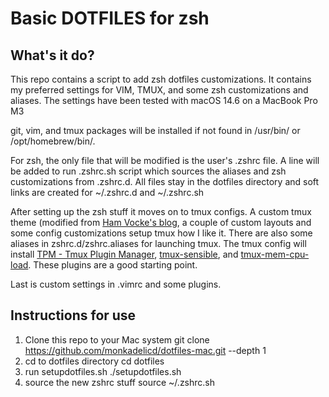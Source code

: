 # Basic DOTFILES for zsh

## What's it do?
This repo contains a script to add zsh dotfiles customizations. It contains my preferred settings for VIM, TMUX, and some zsh customizations and aliases. The settings have been tested with macOS 14.6 on a MacBook Pro M3

git, vim, and tmux packages will be installed if not found in /usr/bin/ or /opt/homebrew/bin/.

For zsh, the only file that will be modified is the user's .zshrc file. A line will be added to run .zshrc.sh script which sources the aliases and zsh customizations from .zshrc.d. All files stay in the dotfiles directory and soft links are created for ~/.zshrc.d and ~/.zshrc.sh

After setting up the zsh stuff it moves on to tmux configs. A custom tmux theme (modified from [Ham Vocke's blog](https://hamvocke.com/blog/a-guide-to-customizing-your-tmux-conf/), a couple of custom layouts and some config customizations setup tmux how I like it. There are also some aliases in zshrc.d/zshrc.aliases for launching tmux. The tmux config will install [TPM - Tmux Plugin Manager](https://github.com/tmux-plugins/tpm), [tmux-sensible](https://github.com/tmux-plugins/tmux-sensible), and [tmux-mem-cpu-load](https://github.com/thewtex/tmux-mem-cpu-load). These plugins are a good starting point.

Last is custom settings in .vimrc and some plugins.

## Instructions for use
1. Clone this repo to your Mac system
        git clone https://github.com/monkadelicd/dotfiles-mac.git --depth 1
2. cd to dotfiles directory
        cd dotfiles
3. run setupdotfiles.sh
        ./setupdotfiles.sh
4. source the new zshrc stuff
        source ~/.zshrc.sh
